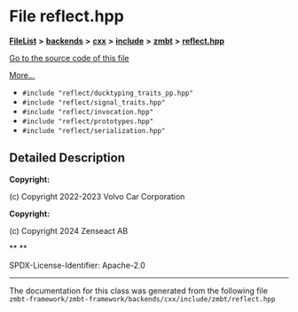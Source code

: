

# File reflect.hpp



[**FileList**](files.md) **>** [**backends**](dir_e0e3bad64fbfd08934d555b945409197.md) **>** [**cxx**](dir_2a0640ff8f8d193383b3226ce9e70e40.md) **>** [**include**](dir_33cabc3ab2bb40d6ea24a24cae2f30b8.md) **>** [**zmbt**](dir_2115e3e51895e4107b806d6d2319263e.md) **>** [**reflect.hpp**](reflect_8hpp.md)

[Go to the source code of this file](reflect_8hpp_source.md)

[More...](#detailed-description)

* `#include "reflect/ducktyping_traits_pp.hpp"`
* `#include "reflect/signal_traits.hpp"`
* `#include "reflect/invocation.hpp"`
* `#include "reflect/prototypes.hpp"`
* `#include "reflect/serialization.hpp"`

































































## Detailed Description




**Copyright:**

(c) Copyright 2022-2023 Volvo Car Corporation 




**Copyright:**

(c) Copyright 2024 Zenseact AB 




**
**

SPDX-License-Identifier: Apache-2.0 





    

------------------------------
The documentation for this class was generated from the following file `zmbt-framework/zmbt-framework/backends/cxx/include/zmbt/reflect.hpp`

